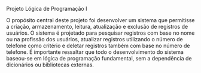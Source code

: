 Projeto Lógica de Programação I

O propósito central deste projeto foi desenvolver um sistema que permitisse a criação, armazenamento, leitura, atualização e exclusão de registros de usuários. O sistema é projetado para pesquisar registros com base no nome ou na profissão dos usuários, atualizar registros utilizando o número de telefone como critério e deletar registros também com base no número de telefone. É importante ressaltar que todo o desenvolvimento do sistema baseou-se em lógica de programação fundamental, sem a dependência de dicionários ou bibliotecas externas.
